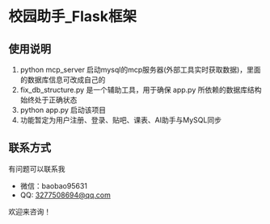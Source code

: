 # 校园助手_Flask框架
## 使用说明
1. python mcp_server 启动mysql的mcp服务器(外部工具实时获取数据)，里面的数据库信息可改成自己的
2. fix_db_structure.py 是一个辅助工具，用于确保 app.py 所依赖的数据库结构始终处于正确状态
3. python app.py 启动该项目
4. 功能暂定为用户注册、登录、贴吧、课表、AI助手与MySQL同步

## 联系方式
有问题可以联系我  
- 微信：baobao95631
- QQ: 3277508694@qq.com  

欢迎来咨询！  
